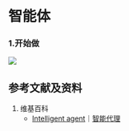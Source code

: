 # 智能体

### 1.开始做

![](/images/强化学习/基本概念和经典实验/智能体/1a1.png)

## 参考文献及资料

1. 维基百科
	- [Intelligent agent](https://en.wikipedia.org/wiki/Intelligent_agent)｜[智能代理](https://zh.wikipedia.org/wiki/智能代理) 

